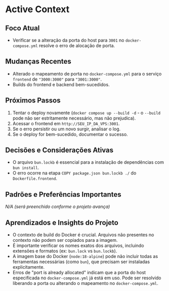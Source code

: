 # Active Context

## Foco Atual

* Verificar se a alteração da porta do host para `3001` no `docker-compose.yml` resolve o erro de alocação de porta.

## Mudanças Recentes

* Alterado o mapeamento de porta no `docker-compose.yml` para o serviço `frontend` de `"3000:3000"` para `"3001:3000"`.
* Builds do frontend e backend bem-sucedidos.

## Próximos Passos

1.  Tentar o deploy novamente (`docker compose up --build -d` - o `--build` pode não ser estritamente necessário, mas não prejudica).
2.  Acessar o frontend em `http://SEU_IP_DA_VPS:3001`.
3.  Se o erro persistir ou um novo surgir, analisar o log.
4.  Se o deploy for bem-sucedido, documentar o sucesso.

## Decisões e Considerações Ativas

* O arquivo `bun.lockb` é essencial para a instalação de dependências com `bun install`.
* O erro ocorre na etapa `COPY package.json bun.lockb ./` do `Dockerfile.frontend`.

## Padrões e Preferências Importantes

*N/A (será preenchido conforme o projeto avança)*

## Aprendizados e Insights do Projeto

* O contexto de build do Docker é crucial. Arquivos não presentes no contexto não podem ser copiados para a imagem.
* É importante verificar os nomes exatos dos arquivos, incluindo extensões e formatos (ex: `bun.lock` vs `bun.lockb`).
* A imagem base do Docker (`node:18-alpine`) pode não incluir todas as ferramentas necessárias (como `bun`), que precisam ser instaladas explicitamente.
* Erros de "port is already allocated" indicam que a porta do host especificada no `docker-compose.yml` já está em uso. Pode ser resolvido liberando a porta ou alterando o mapeamento no `docker-compose.yml`. 